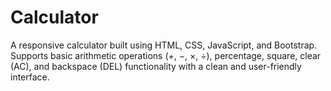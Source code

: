 # Calculator
A responsive calculator built using HTML, CSS, JavaScript, and Bootstrap. Supports basic arithmetic operations (+, −, ×, ÷), percentage, square, clear (AC), and backspace (DEL) functionality with a clean and user-friendly interface.
